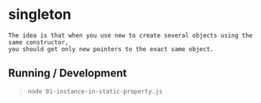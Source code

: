singleton
=========

```
The idea is that when you use new to create several objects using the same constructor, 
you should get only new pointers to the exact same object.
```

## Running / Development

> `node 01-instance-in-static-property.js`
